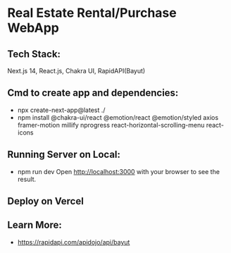 # Real Estate Rental/Purchase WebApp

## Tech Stack:
Next.js 14, React.js, Chakra UI, RapidAPI(Bayut)


## Cmd to create app and dependencies:
* npx create-next-app@latest ./
* npm install @chakra-ui/react @emotion/react @emotion/styled axios framer-motion millify nprogress react-horizontal-scrolling-menu react-icons


## Running Server on Local:
* npm run dev
Open [http://localhost:3000](http://localhost:3000) with your browser to see the result.


## Deploy on Vercel


## Learn More:
- https://rapidapi.com/apidojo/api/bayut

